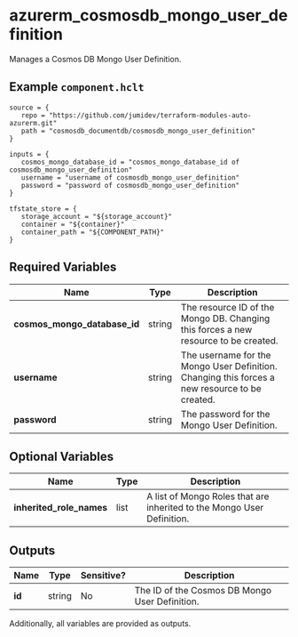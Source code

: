 # azurerm_cosmosdb_mongo_user_definition

Manages a Cosmos DB Mongo User Definition.

## Example `component.hclt`

```hcl
source = {
   repo = "https://github.com/jumidev/terraform-modules-auto-azurerm.git"   
   path = "cosmosdb_documentdb/cosmosdb_mongo_user_definition"   
}

inputs = {
   cosmos_mongo_database_id = "cosmos_mongo_database_id of cosmosdb_mongo_user_definition"   
   username = "username of cosmosdb_mongo_user_definition"   
   password = "password of cosmosdb_mongo_user_definition"   
}

tfstate_store = {
   storage_account = "${storage_account}"   
   container = "${container}"   
   container_path = "${COMPONENT_PATH}"   
}

```

## Required Variables

| Name | Type |  Description |
| ---- | --------- |  ----------- |
| **cosmos_mongo_database_id** | string |  The resource ID of the Mongo DB. Changing this forces a new resource to be created. | 
| **username** | string |  The username for the Mongo User Definition. Changing this forces a new resource to be created. | 
| **password** | string |  The password for the Mongo User Definition. | 

## Optional Variables

| Name | Type |  Description |
| ---- | --------- |  ----------- |
| **inherited_role_names** | list |  A list of Mongo Roles that are inherited to the Mongo User Definition. | 



## Outputs

| Name | Type | Sensitive? | Description |
| ---- | ---- | --------- | --------- |
| **id** | string | No  | The ID of the Cosmos DB Mongo User Definition. | 

Additionally, all variables are provided as outputs.
